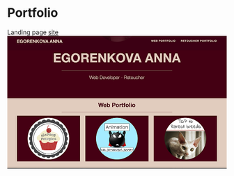 # Portfolio

Landing page [site](https://cdn.rawgit.com/Annelia55/Portfolio/master/index.html)
![Main page](img/Main_page.png)